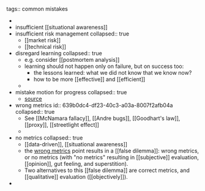 tags:: common mistakes

-
- insufficient [[situational awareness]]
- insufficient risk management
  collapsed:: true
	- [[market risk]]
	- [[technical risk]]
- disregard learning
  collapsed:: true
	- e.g. consider [[postmortem analysis]]
	- learning should not happen only on failure, but on success too:
	  * the lessons learned: what we did not know that we know now?
	  * how to be more [[effective]] and [[efficient]]
	-
- mistake motion for progress
  collapsed:: true
	- [source](https://finance.yahoo.com/news/metaverse-slow-death-meta-employees-165039086.html)
- wrong metrics
  id:: 639b0dc4-df23-40c3-a03a-8007f2afb04a
  collapsed:: true
	- See [[McNamara fallacy]], [[Andre bugs]], [[Goodhart's law]], [[proxy]], [[streetlight effect]]
	-
- no metrics
  collapsed:: true
	- [[data-driven]], [[situational awareness]]
	- the [wrong metrics](((639b0dc4-df23-40c3-a03a-8007f2afb04a))) point results in a [[false dilemma]]: wrong metrics, or no metrics (with "no metrics" resulting in [[subjective]] evaluation, [[opinion]], gut feeling, and superstition).
	- Two alternatives to this [[false dilemma]] are correct metrics, and [[qualitative]] evaluation ([[objectively]]).
-